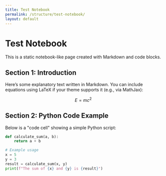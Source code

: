 ```yaml
---
title: Test Notebook
permalink: /structure/test-notebook/
layout: default
---
```


# Test Notebook

This is a static notebook-like page created with Markdown and code blocks.

## Section 1: Introduction
Here’s some explanatory text written in Markdown. You can include equations using LaTeX if your theme supports it (e.g., via MathJax):

$$ E = mc^2 $$

## Section 2: Python Code Example
Below is a "code cell" showing a simple Python script:

```python
def calculate_sum(a, b):
    return a + b

# Example usage
x = 5
y = 3
result = calculate_sum(x, y)
print(f"The sum of {x} and {y} is {result}")
```